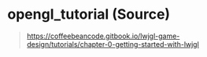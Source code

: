 # opengl_tutorial (Source)

> https://coffeebeancode.gitbook.io/lwjgl-game-design/tutorials/chapter-0-getting-started-with-lwjgl
